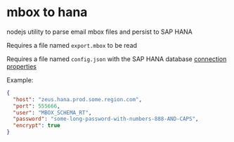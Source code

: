 # mbox to hana

nodejs utility to parse email mbox files and persist to SAP HANA

Requires a file named `export.mbox` to be read

Requires a file named `config.json` with the SAP HANA database [connection properties](https://help.sap.com/viewer/f1b440ded6144a54ada97ff95dac7adf/2.10/en-US/4fe9978ebac44f35b9369ef5a4a26f4c.html)

Example:
```json
{
  "host": "zeus.hana.prod.some.region.com",
  "port": 555666,
  "user": "MBOX_SCHEMA_RT",
  "password": "some-long-password-with-numbers-888-AND-CAPS",
  "encrypt": true
}
```
